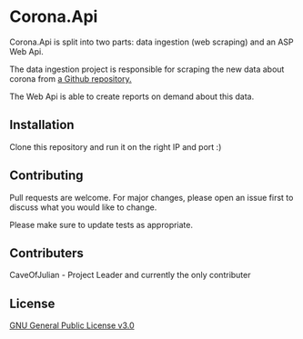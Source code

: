 # Corona.Api

Corona.Api is split into two parts: data ingestion (web scraping) and an ASP Web Api. 

The data ingestion project is responsible for scraping the new data about corona from [a Github repository.](https://github.com/CSSEGISandData/COVID-19/)

The Web Api is able to create reports on demand about this data.
## Installation

Clone this repository and run it on the right IP and port :) 


## Contributing
Pull requests are welcome. For major changes, please open an issue first to discuss what you would like to change.

Please make sure to update tests as appropriate.

## Contributers
CaveOfJulian - Project Leader and currently the only contributer
## License
[GNU General Public License v3.0](https://choosealicense.com/licenses/gpl-3.0/)
